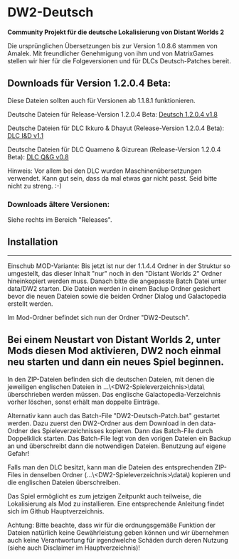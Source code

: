 # DW2-Deutsch
<strong>Community Projekt für die deutsche Lokalisierung von Distant Worlds 2</strong>

Die ursprünglichen Übersetzungen bis zur Version 1.0.8.6 stammen von Amalek. Mit freundlicher Genehmigung von ihm und von MatrixGames stellen wir hier für die Folgeversionen und für DLCs Deutsch-Patches bereit.

<h2>Downloads für Version 1.2.0.4 Beta:</h2>

Diese Dateien sollten auch für Versionen ab 1.1.8.1 funktionieren.

Deutsche Dateien für Release-Version 1.2.0.4 Beta:
[Deutsch 1.2.0.4 v1.8](https://github.com/Marty651/DW2-Deutsch/releases/download/v.1.2.0.4Beta-(2024.01.29)/DW2-Deutsch_1.2.0.4Beta_v1.8.zip)

Deutsche Dateien für DLC Ikkuro & Dhayut (Release-Version 1.2.0.4 Beta):
[DLC I&D v1.1](https://github.com/Marty651/DW2-Deutsch/releases/download/v.1.2.0.4Beta-(2024.01.29)/DW2-Deutsch_1.2.0.4Beta_DLC_Ikkuro_and_Dhayut_v1.1.zip)

Deutsche Dateien für DLC Quameno & Gizurean (Release-Version 1.2.0.4 Beta):
[DLC Q&G v0.8](https://github.com/Marty651/DW2-Deutsch/releases/download/v.1.2.0.4Beta-(2024.01.29)/DW2-Deutsch_1.2.0.4Beta_DLC_Quameno_and_Gizureans_v0.8.zip)

Hinweis: Vor allem bei den DLC wurden Maschinenübersetzungen verwendet. Kann gut sein, dass da mal etwas gar nicht passt. Seid bitte nicht zu streng. :-)

<h3>Downloads ältere Versionen:</h3>

Siehe rechts im Bereich "Releases".

<h2>Installation</h2>

---
Einschub MOD-Variante:
Bis jetzt ist nur der 1.1.4.4 Ordner in der Struktur so umgestellt, das dieser Inhalt "nur" noch in den "Distant Worlds 2" Ordner hineinkopiert werden muss.
Danach bitte die angepasste Batch Datei unter data/DW2 starten. Die Dateien werden in einem Baclup Ordner gesichert bevor die neuen Dateien sowie die beiden Ordner  Dialog und Galactopedia erstellt werden.

Im Mod-Ordner befindet sich nun der Ordner "DW2-Deutsch".

Bei einem Neustart von Distant Worlds 2, unter Mods diesen Mod aktivieren, DW2 noch einmal neu starten und dann ein neues Spiel beginnen.
---

In den ZIP-Dateien befinden sich die deutschen Dateien, mit denen die jeweiligen englischen Dateien in ...\\\<DW2-Spieleverzeichnis\>\\data\\ überschrieben werden müssen. Das englische Galactopedia-Verzeichnis vorher löschen, sonst erhält man doppelte Einträge.

Alternativ kann auch das Batch-File "DW2-Deutsch-Patch.bat" gestartet werden. Dazu zuerst den DW2-Ordner aus dem Download in den data-Ordner des Spieleverzeichnisses kopieren. Dann das Batch-File durch Doppelklick starten. Das Batch-File legt von den vorigen Dateien ein Backup an und überschreibt dann die notwendigen Dateien. Benutzung auf eigene Gefahr!

Falls man den DLC besitzt, kann man die Dateien des entsprechenden ZIP-Files in denselben Ordner (...\\\<DW2-Spieleverzeichnis\>\\data\\) kopieren und die englischen Dateien überschreiben.

Das Spiel ermöglicht es zum jetzigen Zeitpunkt auch teilweise, die Lokalisierung als Mod zu installieren. Eine entsprechende Anleitung findet sich im Github Hauptverzeichnis.

Achtung: Bitte beachte, dass wir für die ordnungsgemäße Funktion der Dateien natürlich keine Gewährleistung geben können und wir übernehmen auch keine Verantwortung für irgendwelche Schäden durch deren Nutzung (siehe auch Disclaimer im Hauptverzeichnis)!
